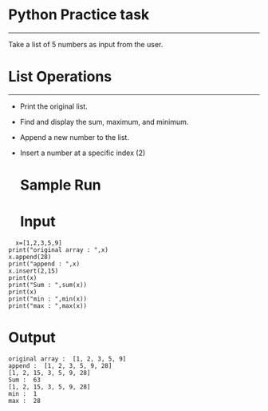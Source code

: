 # Python Practice task
---
Take a list of 5 numbers as input from the user.
# List Operations
---
* Print the original list.
* Find and display the sum, maximum, and minimum.
* Append a new number to the list.
* Insert a number at a specific index (2)
  # Sample Run

  # Input
```
  x=[1,2,3,5,9]
print("original array : ",x)
x.append(28)
print("append : ",x)
x.insert(2,15)
print(x)
print("Sum : ",sum(x))
print(x)
print("min : ",min(x))
print("max : ",max(x))
```
# Output
```
original array :  [1, 2, 3, 5, 9]
append :  [1, 2, 3, 5, 9, 28]
[1, 2, 15, 3, 5, 9, 28]
Sum :  63
[1, 2, 15, 3, 5, 9, 28]
min :  1
max :  28
```
